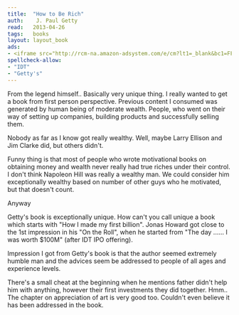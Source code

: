 ```yaml
---
title:	"How to Be Rich"
auth:	 J. Paul Getty
read:	2013-04-26
tags:	books
layout: layout_book
ads:
- <iframe src="http://rcm-na.amazon-adsystem.com/e/cm?lt1=_blank&bc1=FFFFFF&IS2=1&npa=1&bg1=FFFFFF&fc1=000000&lc1=FF0000&t=wojcadamkoszh-20&o=1&p=8&l=as4&m=amazon&f=ifr&ref=ss_til&asins=0515087378" style="width:120px;height:240px;" scrolling="no" marginwidth="0" marginheight="0" frameborder="0"></iframe>
spellcheck-allow:
- "IDT"
- "Getty's"
---
```

From the legend himself.. Basically very unique thing. I really wanted to
get a book from first person perspective. Previous content I consumed was
generated by human being of moderate wealth. People, who went on their way
of setting up companies, building products and successfully selling them.

Nobody as far as I know got really wealthy. Well, maybe Larry Ellison and
Jim Clarke did, but others didn't.

Funny thing is that most of people who wrote motivational books on obtaining
money and wealth never really had true riches under their control. I don't
think Napoleon Hill was really a wealthy man. We could consider him
exceptionally wealthy based on number of other guys who he motivated, but
that doesn't count.

Anyway

Getty's book is exceptionally unique. How can't you call unique a book which
starts with "How I made my first billion". Jonas Howard got close to the 1st
impression in his "On the Roll", when he started from "The day ...... I was
worth $100M" (after IDT IPO offering).

Impression I got from Getty's book is that the author seemed extremely
humble man and the advices seem be addressed to people of all ages and
experience levels.

There's a small cheat at the beginning when he mentions father didn't help
him with anything, however their first investments they did together. Hmm..
The chapter on appreciation of art is very good too. Couldn't even believe
it has been addressed in the book.

